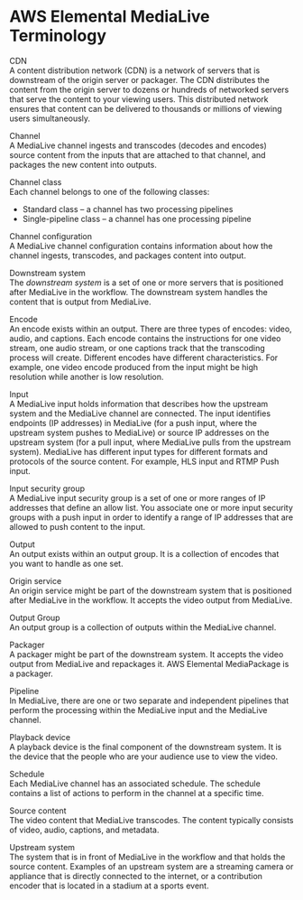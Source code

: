 # AWS Elemental MediaLive Terminology<a name="what-is-terminology"></a>

CDN  
A content distribution network \(CDN\) is a network of servers that is downstream of the origin server or packager\. The CDN distributes the content from the origin server to dozens or hundreds of networked servers that serve the content to your viewing users\. This distributed network ensures that content can be delivered to thousands or millions of viewing users simultaneously\.

Channel   
A MediaLive channel ingests and transcodes \(decodes and encodes\) source content from the inputs that are attached to that channel, and packages the new content into outputs\. 

Channel class  
Each channel belongs to one of the following classes:   
+ Standard class – a channel has two processing pipelines
+ Single\-pipeline class – a channel has one processing pipeline

Channel configuration  
A MediaLive channel configuration contains information about how the channel ingests, transcodes, and packages content into output\. 

Downstream system   
The *downstream system* is a set of one or more servers that is positioned after MediaLive in the workflow\. The downstream system handles the content that is output from MediaLive\.

Encode  
An encode exists within an output\. There are three types of encodes: video, audio, and captions\. Each encode contains the instructions for one video stream, one audio stream, or one captions track that the transcoding process will create\. Different encodes have different characteristics\. For example, one video encode produced from the input might be high resolution while another is low resolution\. 

Input  
A MediaLive input holds information that describes how the upstream system and the MediaLive channel are connected\. The input identifies endpoints \(IP addresses\) in MediaLive \(for a push input, where the upstream system pushes to MediaLive\) or source IP addresses on the upstream system \(for a pull input, where MediaLive pulls from the upstream system\)\. MediaLive has different input types for different formats and protocols of the source content\. For example, HLS input and RTMP Push input\.

Input security group  
A MediaLive input security group is a set of one or more ranges of IP addresses that define an allow list\. You associate one or more input security groups with a push input in order to identify a range of IP addresses that are allowed to push content to the input\. 

Output  
An output exists within an output group\. It is a collection of encodes that you want to handle as one set\.

Origin service  
An origin service might be part of the downstream system that is positioned after MediaLive in the workflow\. It accepts the video output from MediaLive\. 

Output Group  
An output group is a collection of outputs within the MediaLive channel\. 

Packager  
A packager might be part of the downstream system\. It accepts the video output from MediaLive and repackages it\. AWS Elemental MediaPackage is a packager\. 

Pipeline  
In MediaLive, there are one or two separate and independent pipelines that perform the processing within the MediaLive input and the MediaLive channel\.

Playback device  
A playback device is the final component of the downstream system\. It is the device that the people who are your audience use to view the video\.

Schedule  
Each MediaLive channel has an associated schedule\. The schedule contains a list of actions to perform in the channel at a specific time\.

Source content  
The video content that MediaLive transcodes\. The content typically consists of video, audio, captions, and metadata\. 

Upstream system  
The system that is in front of MediaLive in the workflow and that holds the source content\. Examples of an upstream system are a streaming camera or appliance that is directly connected to the internet, or a contribution encoder that is located in a stadium at a sports event\. 